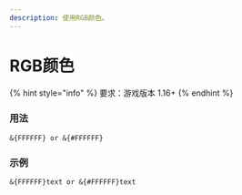 ```yaml
---
description: 使用RGB颜色。
---
```


# RGB颜色

{% hint style="info" %}
要求：游戏版本 1.16+
{% endhint %}

### 用法

```
&{FFFFFF} or &{#FFFFFF}
```

### 示例

```
&{FFFFFF}text or &{#FFFFFF}text
```
